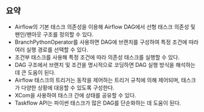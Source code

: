 ## 요약

- Airflow의 기본 태스크 의존성을 이용해 Airflow DAG에서 선형 태스크 의존성 및 팬인/팬아웃 구조를 정의할 수 있다.
- BranchPythonOperator를 사용하면 DAG에 브랜치를 구성하여 특정 조건에 따라 여러 실행 경로를 선택할 수 있다.
- 조건부 태스크를 사용해 특정 조건에 따라 의존성 태스크를 실행할 수 있다.
- DAG 구조에서 브랜치 및 조건을 명시적으로 코딩하면 DAG 실행 방식을 해석하는 데 큰 도움이 된다.
- Airflow 태스크의 트리거는 동작을 제어하는 트리거 규칙에 의해 제어되며, 태스크가 다양한 상황에 대응할 수 있도록 구성한다.
- XCom을 사용하여 태스크 간에 상태를 공유할 수 있다.
- Taskflow API는 파이썬 태스크가 많은 DAG를 단순화하는 데 도움이 된다.